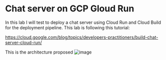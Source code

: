 # Chat server on GCP Gloud Run

In this lab I will test to deploy a chat server using Cloud Run and Cloud Build for the deployment pipeline.
This lab is following this tutorial:

https://cloud.google.com/blog/topics/developers-practitioners/build-chat-server-cloud-run/

This is the architecture proposed
![image](https://user-images.githubusercontent.com/9708604/232259518-e04caead-21ff-419a-ae55-6c015aca6463.png)


